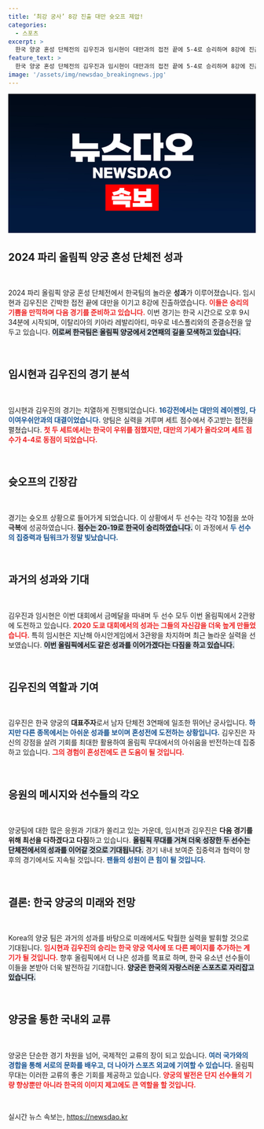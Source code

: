 ```yaml
---
title: ‘최강 궁사’ 8강 진출 대만 슛오프 제압!
categories:
  - 스포츠
excerpt: >
  한국 양궁 혼성 단체전의 김우진과 임시현이 대만과의 접전 끝에 5-4로 승리하며 8강에 진출했다. 연속 금메달의 기세를 이어갈 수 있을지 기대된다!
feature_text: >
  한국 양궁 혼성 단체전의 김우진과 임시현이 대만과의 접전 끝에 5-4로 승리하며 8강에 진출했다. 연속 금메달의 기세를 이어갈 수 있을지 기대된다!
image: '/assets/img/newsdao_breakingnews.jpg'
---
```


<p><img src="/assets/img/newsdao_breakingnews.jpg" alt="ranknews 속보" /></p>

<h2 data-ke-size="size26">2024 파리 올림픽 양궁 혼성 단체전 성과</h2>

<p data-ke-size="size16">&nbsp;</p>

<p>2024 파리 올림픽 양궁 혼성 단체전에서 한국팀의 놀라운 <b>성과</b>가 이루어졌습니다. 임시현과 김우진은 긴박한 접전 끝에 대만을 이기고 8강에 진출하였습니다. <b><span style="color: #ee2323;">이들은 승리의 기쁨을 만끽하며 다음 경기를 준비하고 있습니다.</span></b> 이번 경기는 한국 시간으로 오후 9시 34분에 시작되며, 이탈리아의 키아라 레발리아티, 마우로 네스폴리와의 준결승전을 앞두고 있습니다. <b><span style="background-color: #21538527;">이로써 한국팀은 올림픽 양궁에서 2연패의 길을 모색하고 있습니다.</span></b> </p>

<p data-ke-size="size16">&nbsp;</p>

<h2 data-ke-size="size26">임시현과 김우진의 경기 분석</h2>

<p data-ke-size="size16">&nbsp;</p>

<p>임시현과 김우진의 경기는 치열하게 진행되었습니다. <b><span style="color: #1a5490;">16강전에서는 대만의 레이젠잉, 다이여우쉬안과의 대결이었습니다.</span></b> 양팀은 실력을 겨루며 세트 점수에서 주고받는 접전을 펼쳤습니다. <b><span style="color: #ee2323;">첫 두 세트에서는 한국이 우위를 점했지만, 대만의 기세가 올라오며 세트 점수가 4-4로 동점이 되었습니다.</span></b> </p>

<p data-ke-size="size16">&nbsp;</p>

<h2 data-ke-size="size26">슛오프의 긴장감</h2>

<p data-ke-size="size16">&nbsp;</p>

<p>경기는 슛오프 상황으로 들어가게 되었습니다. 이 상황에서 두 선수는 각각 10점을 쏘아 <b>극복</b>에 성공하였습니다. <b><span style="background-color: #21538527;">점수는 20-19로 한국이 승리하였습니다.</span></b> 이 과정에서 <b><span style="color: #1a5490;">두 선수의 집중력과 팀워크가 정말 빛났습니다.</span></b></p>

<p data-ke-size="size16">&nbsp;</p>

<h2 data-ke-size="size26">과거의 성과와 기대</h2>

<p data-ke-size="size16">&nbsp;</p>

<p>김우진과 임시현은 이번 대회에서 금메달을 따내며 두 선수 모두 이번 올림픽에서 2관왕에 도전하고 있습니다. <b><span style="color: #ee2323;">2020 도쿄 대회에서의 성과는 그들의 자신감을 더욱 높게 만들었습니다.</span></b> 특히 임시현은 지난해 아시안게임에서 3관왕을 차지하며 최근 놀라운 실력을 선보였습니다. <b><span style="background-color: #21538527;">이번 올림픽에서도 같은 성과를 이어가겠다는 다짐을 하고 있습니다.</span></b></p>

<p data-ke-size="size16">&nbsp;</p>

<h2 data-ke-size="size26">김우진의 역할과 기여</h2>

<p data-ke-size="size16">&nbsp;</p>

<p>김우진은 한국 양궁의 <b>대표주자</b>로서 남자 단체전 3연패에 일조한 뛰어난 궁사입니다. <b><span style="color: #1a5490;">하지만 다른 종목에서는 아쉬운 성과를 보이며 혼성전에 도전하는 상황입니다.</span></b> 김우진은 자신의 강점을 살려 기회를 최대한 활용하여 올림픽 무대에서의 아쉬움을 반전하는데 집중하고 있습니다. <b><span style="color: #ee2323;">그의 경험이 혼성전에도 큰 도움이 될 것입니다.</span></b></p>

<p data-ke-size="size16">&nbsp;</p>

<h2 data-ke-size="size26">응원의 메시지와 선수들의 각오</h2>

<p data-ke-size="size16">&nbsp;</p>

<p>양궁팀에 대한 많은 응원과 기대가 쏠리고 있는 가운데, 임시현과 김우진은 <b>다음 경기를 위해 최선을 다하겠다고 다짐</b>하고 있습니다. <b><span style="background-color: #21538527;">올림픽 무대를 거쳐 더욱 성장한 두 선수는 단체전에서의 성과를 이어갈 것으로 기대됩니다.</span></b> 경기 내내 보여준 집중력과 협력이 향후의 경기에서도 지속될 것입니다. <b><span style="color: #1a5490;">팬들의 성원이 큰 힘이 될 것입니다.</span></b></p>

<p data-ke-size="size16">&nbsp;</p>

<h2 data-ke-size="size26">결론: 한국 양궁의 미래와 전망</h2>

<p data-ke-size="size16">&nbsp;</p>

<p>Korea의 양궁 팀은 과거의 성과를 바탕으로 미래에서도 탁월한 실력을 발휘할 것으로 기대됩니다. <b><span style="color: #ee2323;">임시현과 김우진의 승리는 한국 양궁 역사에 또 다른 페이지를 추가하는 계기가 될 것입니다.</span></b> 향후 올림픽에서 더 나은 성과를 목표로 하며, 한국 유소년 선수들이 이들을 본받아 더욱 발전하길 기대합니다. <b><span style="background-color: #21538527;">양궁은 한국의 자랑스러운 스포츠로 자리잡고 있습니다.</span></b></p>

<p data-ke-size="size16">&nbsp;</p>

<h2 data-ke-size="size26">양궁을 통한 국내외 교류</h2>

<p data-ke-size="size16">&nbsp;</p>

<p>양궁은 단순한 경기 차원을 넘어, 국제적인 교류의 장이 되고 있습니다. <b><span style="color: #1a5490;">여러 국가와의 경합을 통해 서로의 문화를 배우고, 더 나아가 스포츠 외교에 기여할 수 있습니다.</span></b> 올림픽 무대는 이러한 교류의 좋은 기회를 제공하고 있습니다. <b><span style="color: #ee2323;">양궁의 발전은 단지 선수들의 기량 향상뿐만 아니라 한국의 이미지 제고에도 큰 역할을 할 것입니다.</span></b> </p>

<p data-ke-size="size16">&nbsp;</p>
실시간 뉴스 속보는, <a href="https://newsdao.kr" rel="dofollow">https://newsdao.kr</a>


